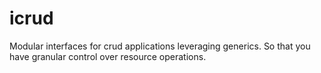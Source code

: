 # icrud

Modular interfaces for crud applications leveraging generics. So that you have
granular control over resource operations.
